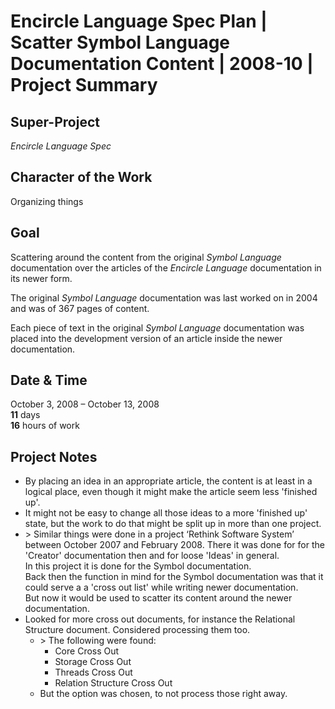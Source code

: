 ﻿Encircle Language Spec Plan | Scatter Symbol Language Documentation Content | 2008-10 | Project Summary
=======================================================================================================

Super-Project
-------------

*Encircle Language Spec*


Character of the Work
---------------------

Organizing things


Goal
----

Scattering around the content from the original *Symbol Language* documentation over the articles of the *Encircle Language* documentation in its newer form.

The original *Symbol Language* documentation was last worked on in 2004 and was of 367 pages of content.

Each piece of text in the original *Symbol Language* documentation was placed into the development version of an article inside the newer documentation.


Date & Time
-----------

October 3, 2008 – October 13, 2008  
__11__ days  
__16__ hours of work


Project Notes
-------------

- By placing an idea in an appropriate article, the content is at least in a logical place, even though it might make the article seem less 'finished up'.
- It might not be easy to change all those ideas to a more 'finished up' state, but the work to do that might be split up in more than one project.
- \> Similar things were done in a project ‘Rethink Software System’ between October 2007 and February 2008. There it was done for for the 'Creator' documentation then and for loose 'Ideas' in general.  
In this project it is done for the Symbol documentation.  
Back then the function in mind for the Symbol documentation was that it could serve a a 'cross out list' while writing newer documentation.  
But now it would be used to scatter its content around the newer documentation.  
- Looked for more cross out documents, for instance the Relational Structure document.
Considered processing them too.
    - \> The following were found:
        - Core Cross Out
        - Storage Cross Out
        - Threads Cross Out
        - Relation Structure Cross Out
    - But the option was chosen, to not process those right away.